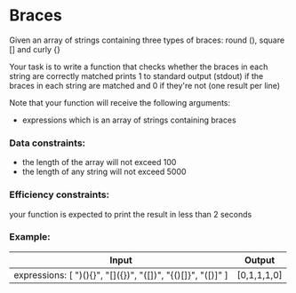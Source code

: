 # Braces

Given an array of strings containing three types of braces: round (), square [] and curly {}

Your task is to write a function that checks whether the braces in each string are correctly matched prints 1 to standard output (stdout) if the braces in each string are matched and 0 if they're not (one result per line)

Note that your function will receive the following arguments:

* expressions which is an array of strings containing braces

### Data constraints:

* the length of the array will not exceed 100
* the length of any string will not exceed 5000

### Efficiency constraints:

your function is expected to print the result in less than 2 seconds

### Example:
| Input | Output  |
| ----- | ------  |
| expressions: [ "\)\(\)\{\}", "\[\]\(\{\}\)", "\(\[\]\)", "\{\(\)\[\]\}", "\(\[\)\]" ]  | [0,1,1,1,0] |
